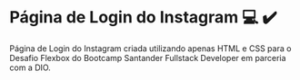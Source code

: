 # Página de Login do Instagram 💻 ✔️

Página de Login do Instagram criada utilizando apenas HTML e CSS para o Desafio Flexbox do Bootcamp Santander Fullstack Developer em parceria com a DIO.
